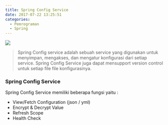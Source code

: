 ```yaml
---
title: Spring Config Service
date: 2017-07-22 13:25:51
categories:
  - Pemrograman
  - Spring
---
```


![](https://stocklogos-pd.s3.amazonaws.com/styles/logo-medium-alt/logos/image/1398937767-b70129ba6592929d32c0337c3eea2880.png?itok=NBZRaOhz)


>Spring Config service adalah sebuah service yang digunakan untuk menyimpan, mengakses, dan mengatur konfigurasi dari setiap service. Spring Config Service juga dapat mensupport version control untuk setiap file file konfigurasinya.

### Spring Config Service
Spring Config Service memiliki beberapa fungsi yaitu :
- View/Fetch Configuration (json / yml)
- Encrypt & Decrypt Value
- Refresh Scope
- Health Check